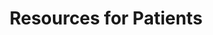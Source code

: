 ---
layout: about
permalink: /resources-for-patients/
title: "Resources for Patients"

# Content
general_content:
  heading: "Resources for Patients"
  text: |
    What is International Patient Access?

    [International Patient Access (IPA)](/what-is-patient-access/){: target="_blank"} enables you to easily and securely access your health data across different healthcare systems and countries, much like how you would manage your bank accounts through online banking. This access is made possible by adhering to the HL7 FHIR (Fast Healthcare Interoperability Resources) standard, which ensures data is shared in a secure and standardized way.

    Benefits of Accessing Your Healthcare Data:

    - Empowerment and Control: By having access to your health data, you can make informed decisions about your care and treatment options. This empowers you to be an active participant in your healthcare journey.

    - Improved Care Coordination: With your data readily available, healthcare providers can better coordinate your care, leading to improved outcomes and a more streamlined healthcare experience.

    - Access Anywhere, Anytime: Regardless of where you are in the world, you can access your vital health information, ensuring you receive accurate and timely care when traveling or relocating.

    - Privacy and Security: The use of international standards like HL7 FHIR ensures that your health data is shared securely, protecting your privacy while allowing necessary access for healthcare providers.

    How to Get Started

    1. Talk to Your Healthcare Provider: Ask if they are using IPA-enabled systems and how you can access your health records.
    2. Use Secure Health Portals: Many healthcare providers offer patient portals where you can safely view your medical records, test results, treatment plans and connect this data to other apps.
    3. Stay Informed: Follow updates to health data access to ensure you're aware of your options.
  image: "/assets/images/adoption.png"

# Testimonials
testimonials:
  list:
    - name: "Digital Square"
      position: ""
      image: "/assets/images/testimonial_3.jpg"
      text: "Ultimately, we believe data standardization will lead to more equitable health care systems and better health outcomes for all."
    - name: "UK Government"
      position: ""
      image: "/assets/images/testimonial_1.jpg"
      text: "G7 ministers have committed to developing internationally shared principles for enabling patient access to health data and promoting the use of open standards for health data for public health."
    - name: "Connected Care for Canadians"
      position: "The Honourable Mark Holland, Minister of Health of Canada"
      image: "/assets/images/testimonial_2.jpg"
      text: "This legislation is about enabling Canadians to access their own health data and to use that information to make better decisions about their health care, no matter where they are receiving it. It will also allow health care professionals to deliver higher quality and coordinated care and make more informed patient decisions."
---